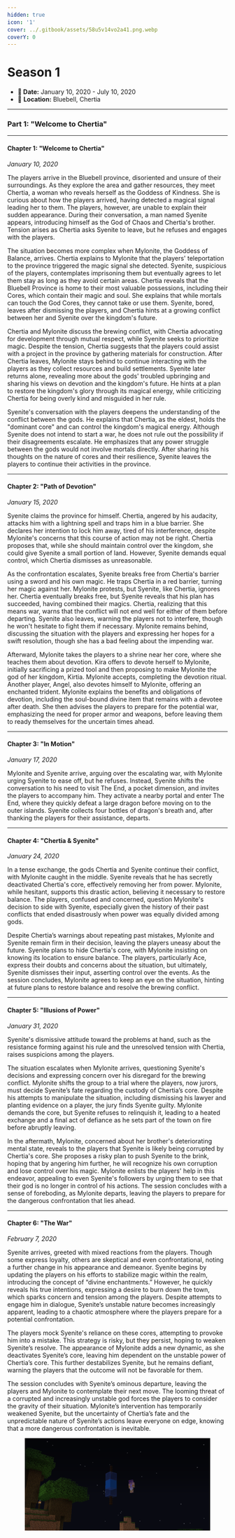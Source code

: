```yaml
---
hidden: true
icon: '1'
cover: ../.gitbook/assets/58u5v14vo2a41.png.webp
coverY: 0
---
```


# Season 1

* **📆 Date:** January 10, 2020 - July 10, 2020
* 📍 **Location:** Bluebell, Chertia

***

### Part 1: "Welcome to Chertia"

***

#### Chapter 1: "Welcome to Chertia"

_January 10, 2020_

The players arrive in the Bluebell province, disoriented and unsure of their surroundings. As they explore the area and gather resources, they meet Chertia, a woman who reveals herself as the Goddess of Kindness. She is curious about how the players arrived, having detected a magical signal leading her to them. The players, however, are unable to explain their sudden appearance. During their conversation, a man named Syenite appears, introducing himself as the God of Chaos and Chertia's brother. Tension arises as Chertia asks Syenite to leave, but he refuses and engages with the players.

The situation becomes more complex when Mylonite, the Goddess of Balance, arrives. Chertia explains to Mylonite that the players' teleportation to the province triggered the magic signal she detected. Syenite, suspicious of the players, contemplates imprisoning them but eventually agrees to let them stay as long as they avoid certain areas. Chertia reveals that the Bluebell Province is home to their most valuable possessions, including their Cores, which contain their magic and soul. She explains that while mortals can touch the God Cores, they cannot take or use them. Syenite, bored, leaves after dismissing the players, and Chertia hints at a growing conflict between her and Syenite over the kingdom's future.

Chertia and Mylonite discuss the brewing conflict, with Chertia advocating for development through mutual respect, while Syenite seeks to prioritize magic. Despite the tension, Chertia suggests that the players could assist with a project in the province by gathering materials for construction. After Chertia leaves, Mylonite stays behind to continue interacting with the players as they collect resources and build settlements. Syenite later returns alone, revealing more about the gods' troubled upbringing and sharing his views on devotion and the kingdom's future. He hints at a plan to restore the kingdom's glory through its magical energy, while criticizing Chertia for being overly kind and misguided in her rule.

Syenite's conversation with the players deepens the understanding of the conflict between the gods. He explains that Chertia, as the eldest, holds the "dominant core" and can control the kingdom's magical energy. Although Syenite does not intend to start a war, he does not rule out the possibility if their disagreements escalate. He emphasizes that any power struggle between the gods would not involve mortals directly. After sharing his thoughts on the nature of cores and their resilience, Syenite leaves the players to continue their activities in the province.

***

#### Chapter 2: "Path of Devotion"

_January 15, 2020_

Syenite claims the province for himself. Chertia, angered by his audacity, attacks him with a lightning spell and traps him in a blue barrier. She declares her intention to lock him away, tired of his interference, despite Mylonite's concerns that this course of action may not be right. Chertia proposes that, while she should maintain control over the kingdom, she could give Syenite a small portion of land. However, Syenite demands equal control, which Chertia dismisses as unreasonable.

As the confrontation escalates, Syenite breaks free from Chertia's barrier using a sword and his own magic. He traps Chertia in a red barrier, turning her magic against her. Mylonite protests, but Syenite, like Chertia, ignores her. Chertia eventually breaks free, but Syenite reveals that his plan has succeeded, having combined their magics. Chertia, realizing that this means war, warns that the conflict will not end well for either of them before departing. Syenite also leaves, warning the players not to interfere, though he won't hesitate to fight them if necessary. Mylonite remains behind, discussing the situation with the players and expressing her hopes for a swift resolution, though she has a bad feeling about the impending war.

Afterward, Mylonite takes the players to a shrine near her core, where she teaches them about devotion. Kira offers to devote herself to Mylonite, initially sacrificing a prized tool and then proposing to make Mylonite the god of her kingdom, Kirtia. Mylonite accepts, completing the devotion ritual. Another player, Angel, also devotes himself to Mylonite, offering an enchanted trident. Mylonite explains the benefits and obligations of devotion, including the soul-bound divine item that remains with a devotee after death. She then advises the players to prepare for the potential war, emphasizing the need for proper armor and weapons, before leaving them to ready themselves for the uncertain times ahead.

***

#### Chapter 3: "In Motion"

_January 17, 2020_

Mylonite and Syenite arrive, arguing over the escalating war, with Mylonite urging Syenite to ease off, but he refuses. Instead, Syenite shifts the conversation to his need to visit The End, a pocket dimension, and invites the players to accompany him. They activate a nearby portal and enter The End, where they quickly defeat a large dragon before moving on to the outer islands. Syenite collects four bottles of dragon's breath and, after thanking the players for their assistance, departs.

***

#### Chapter 4: "Chertia & Syenite"

_January 24, 2020_

In a tense exchange, the gods Chertia and Syenite continue their conflict, with Mylonite caught in the middle. Syenite reveals that he has secretly deactivated Chertia's core, effectively removing her from power. Mylonite, while hesitant, supports this drastic action, believing it necessary to restore balance. The players, confused and concerned, question Mylonite's decision to side with Syenite, especially given the history of their past conflicts that ended disastrously when power was equally divided among gods.

Despite Chertia’s warnings about repeating past mistakes, Mylonite and Syenite remain firm in their decision, leaving the players uneasy about the future. Syenite plans to hide Chertia's core, with Mylonite insisting on knowing its location to ensure balance. The players, particularly Ace, express their doubts and concerns about the situation, but ultimately, Syenite dismisses their input, asserting control over the events. As the session concludes, Mylonite agrees to keep an eye on the situation, hinting at future plans to restore balance and resolve the brewing conflict.



***

#### Chapter 5: "Illusions of Power"

_January 31, 2020_

Syenite's dismissive attitude toward the problems at hand, such as the resistance forming against his rule and the unresolved tension with Chertia, raises suspicions among the players.

The situation escalates when Mylonite arrives, questioning Syenite's decisions and expressing concern over his disregard for the brewing conflict. Mylonite shifts the group to a trial where the players, now jurors, must decide Syenite’s fate regarding the custody of Chertia’s core. Despite his attempts to manipulate the situation, including dismissing his lawyer and planting evidence on a player, the jury finds Syenite guilty. Mylonite demands the core, but Syenite refuses to relinquish it, leading to a heated exchange and a final act of defiance as he sets part of the town on fire before abruptly leaving.

In the aftermath, Mylonite, concerned about her brother's deteriorating mental state, reveals to the players that Syenite is likely being corrupted by Chertia's core. She proposes a risky plan to push Syenite to the brink, hoping that by angering him further, he will recognize his own corruption and lose control over his magic. Mylonite enlists the players' help in this endeavor, appealing to even Syenite's followers by urging them to see that their god is no longer in control of his actions. The session concludes with a sense of foreboding, as Mylonite departs, leaving the players to prepare for the dangerous confrontation that lies ahead.

***

#### Chapter 6: "The War"

_February 7, 2020_

Syenite arrives, greeted with mixed reactions from the players. Though some express loyalty, others are skeptical and even confrontational, noting a further change in his appearance and demeanor. Syenite begins by updating the players on his efforts to stabilize magic within the realm, introducing the concept of “divine enchantments.” However, he quickly reveals his true intentions, expressing a desire to burn down the town, which sparks concern and tension among the players. Despite attempts to engage him in dialogue, Syenite’s unstable nature becomes increasingly apparent, leading to a chaotic atmosphere where the players prepare for a potential confrontation.

The players mock Syenite's reliance on these cores, attempting to provoke him into a mistake. This strategy is risky, but they persist, hoping to weaken Syenite’s resolve. The appearance of Mylonite adds a new dynamic, as she deactivates Syenite’s core, leaving him dependent on the unstable power of Chertia’s core. This further destabilizes Syenite, but he remains defiant, warning the players that the outcome will not be favorable for them.

The session concludes with Syenite’s ominous departure, leaving the players and Mylonite to contemplate their next move. The looming threat of a corrupted and increasingly unstable god forces the players to consider the gravity of their situation. Mylonite’s intervention has temporarily weakened Syenite, but the uncertainty of Chertia’s fate and the unpredictable nature of Syenite’s actions leave everyone on edge, knowing that a more dangerous confrontation is inevitable.

<figure><img src="../.gitbook/assets/2020-02-07_19.06.03.png" alt=""><figcaption></figcaption></figure>
